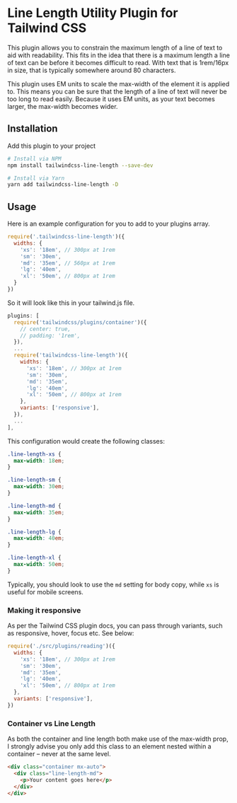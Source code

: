 # Line Length Utility Plugin for Tailwind CSS

This plugin allows you to constrain the maximum length of a line of text to aid with readability. This fits in the idea that there is a maximum length a line of text can be before it becomes difficult to read. With text that is 1rem/16px in size, that is typically somewhere around 80 characters.

This plugin uses EM units to scale the max-width of the element it is applied to. This means you can be sure that the length of a line of text will never be too long to read easily. Because it uses EM units, as your text becomes larger, the max-width becomes wider.

## Installation

Add this plugin to your project

```bash
# Install via NPM
npm install tailwindcss-line-length --save-dev

# Install via Yarn
yarn add tailwindcss-line-length -D
```

## Usage

Here is an example configuration for you to add to your plugins array.

```javascript
require('.tailwindcss-line-length')({
  widths: {
    'xs': '18em', // 300px at 1rem
    'sm': '30em',
    'md': '35em', // 560px at 1rem
    'lg': '40em',
    'xl': '50em', // 800px at 1rem
  }
})
```

So it will look like this in your tailwind.js file.

```js
plugins: [
  require('tailwindcss/plugins/container')({
    // center: true,
    // padding: '1rem',
  }),
  ...
  require('tailwindcss-line-length')({
    widths: {
      'xs': '18em', // 300px at 1rem
      'sm': '30em',
      'md': '35em',
      'lg': '40em',
      'xl': '50em', // 800px at 1rem
    },
    variants: ['responsive'],
  }),
  ...
],
```

This configuration would create the following classes:

```css
.line-length-xs {
  max-width: 18em;
}

.line-length-sm {
  max-width: 30em;
}

.line-length-md {
  max-width: 35em;
}

.line-length-lg {
  max-width: 40em;
}

.line-length-xl {
  max-width: 50em;
}
```

Typically, you should look to use the `md` setting for body copy, while `xs` is useful for mobile screens.

### Making it responsive

As per the Tailwind CSS plugin docs, you can pass through variants, such as responsive, hover, focus etc. See below:

```javascript
require('./src/plugins/reading')({
  widths: {
    'xs': '18em', // 300px at 1rem
    'sm': '30em',
    'md': '35em',
    'lg': '40em',
    'xl': '50em', // 800px at 1rem
  },
  variants: ['responsive'],
})
```

### Container vs Line Length

As both the container and line length both make use of the max-width prop, I strongly advise you only add this class to an element nested within a container – never at the same level.

```html
<div class="container mx-auto">
  <div class="line-length-md">
    <p>Your content goes here</p>
  </div>
</div>
```